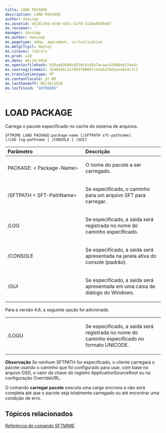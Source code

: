 ```yaml
---
title: LOAD PACKAGE
description: LOAD PACKAGE
author: dansimp
ms.assetid: eb19116d-e5d0-445c-b2f0-3116a09384d7
ms.reviewer: ''
manager: dansimp
ms.author: dansimp
ms.pagetype: mdop, appcompat, virtualization
ms.mktglfcycl: deploy
ms.sitesec: library
ms.prod: w10
ms.date: 06/16/2016
ms.openlocfilehash: 938aa92696c8530c91d9a7acaac42408de534edc
ms.sourcegitcommit: 354664bc527d93f80687cd2eba70d1eea024c7c3
ms.translationtype: MT
ms.contentlocale: pt-BR
ms.lasthandoff: 06/26/2020
ms.locfileid: "10796885"
---
```

# LOAD PACKAGE


Carrega o pacote especificado no cache do sistema de arquivos.

`SFTMIME LOAD PACKAGE:package-name [/SFTPATH sft-pathname]                 [/LOG log-pathname | /CONSOLE | /GUI]`

<table>
<colgroup>
<col width="50%" />
<col width="50%" />
</colgroup>
<thead>
<tr class="header">
<th align="left">Parâmetro</th>
<th align="left">Descrição</th>
</tr>
</thead>
<tbody>
<tr class="odd">
<td align="left"><p>PACKAGE: &lt; Package-Name&gt;</p></td>
<td align="left"><p>O nome do pacote a ser carregado.</p></td>
</tr>
<tr class="even">
<td align="left"><p>/SFTPATH &lt; SFT-PathName&gt;</p></td>
<td align="left"><p>Se especificado, o caminho para um arquivo SFT para carregar.</p></td>
</tr>
<tr class="odd">
<td align="left"><p>/LOG</p></td>
<td align="left"><p>Se especificado, a saída será registrada no nome do caminho especificado.</p></td>
</tr>
<tr class="even">
<td align="left"><p>/CONSOLE</p></td>
<td align="left"><p>Se especificado, a saída será apresentada na janela ativa do console (padrão).</p></td>
</tr>
<tr class="odd">
<td align="left"><p>/GUI</p></td>
<td align="left"><p>Se especificado, a saída será apresentada em uma caixa de diálogo do Windows.</p></td>
</tr>
</tbody>
</table>

 

Para a versão 4.6, a seguinte opção foi adicionada.

<table>
<colgroup>
<col width="50%" />
<col width="50%" />
</colgroup>
<tbody>
<tr class="odd">
<td align="left"><p>/LOGU</p></td>
<td align="left"><p>Se especificado, a saída será registrada no nome do caminho especificado no formato UNICODE.</p></td>
</tr>
</tbody>
</table>

 

**Observação**  Se nenhum SFTPATH for especificado, o cliente carregará o pacote usando o caminho que foi configurado para usar, com base no arquivo OSD, o valor da chave do registro ApplicationSourceRoot ou na configuração OverrideURL.

O comando **carregar pacote** executa uma carga síncrona e não será completa até que o pacote seja totalmente carregado ou até encontrar uma condição de erro.

 

## Tópicos relacionados


[Referência de comando SFTMIME](sftmime--command-reference.md)

 

 





